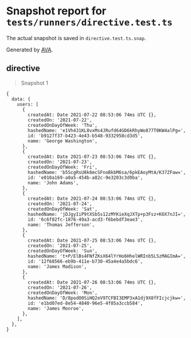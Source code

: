# Snapshot report for `tests/runners/directive.test.ts`

The actual snapshot is saved in `directive.test.ts.snap`.

Generated by [AVA](https://avajs.dev).

## directive

> Snapshot 1

    {
      data: {
        users: [
          {
            createdAt: Date 2021-07-22 08:53:06 74ms UTC {},
            createdOn: '2021-07-22',
            createdOnDayOfWeek: 'Thu',
            hashedName: 'e1Vh431KL8vxMs4JRufd64GD6kRhyWo877T0KW4alPg=',
            id: 'b9127f37-b423-4e43-b548-9332958cd3d5',
            name: 'George Washington',
          },
          {
            createdAt: Date 2021-07-23 08:53:06 74ms UTC {},
            createdOn: '2021-07-23',
            createdOnDayOfWeek: 'Fri',
            hashedName: 'b5ScgRsU8k6mcSFnoBkbM6sa/6pkEAoyMtA/K37ZFaw=',
            id: 'e010a169-a0a5-454b-a82c-9e3203c3d9ba',
            name: 'John Adams',
          },
          {
            createdAt: Date 2021-07-24 08:53:06 74ms UTC {},
            createdOn: '2021-07-24',
            createdOnDayOfWeek: 'Sat',
            hashedName: 'jDJgyIiP9tXSb5s12zMYKieXqJXTp+p3Fsz+KOX7nJI=',
            id: '6c6f82fc-1876-49a3-acd3-f6bebdf3eae3',
            name: 'Thomas Jefferson',
          },
          {
            createdAt: Date 2021-07-25 08:53:06 74ms UTC {},
            createdOn: '2021-07-25',
            createdOnDayOfWeek: 'Sun',
            hashedName: 't+P/ElBs4FNfZKsX64lYrHo6HhelWRInb5LSzMAGImA=',
            id: '12f68566-eb9b-411e-b730-45a4e4a5bdc6',
            name: 'James Madison',
          },
          {
            createdAt: Date 2021-07-26 08:53:06 74ms UTC {},
            createdOn: '2021-07-26',
            createdOnDayOfWeek: 'Mon',
            hashedName: 'D/8podO0SiHQ2eV9TCFBI3EMP3xA1dj9X8fFIcjcjkw=',
            id: 'e1bd07ed-8e54-4840-96e5-4f85a3ccb584',
            name: 'James Monroe',
          },
        ],
      },
    }
